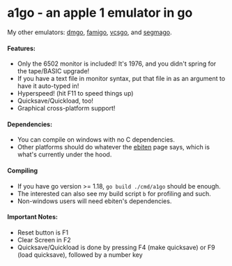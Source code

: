 # a1go - an apple 1 emulator in go

My other emulators:
[dmgo](https://github.com/theinternetftw/dmgo),
[famigo](https://github.com/theinternetftw/famigo),
[vcsgo](https://github.com/theinternetftw/vcsgo), and
[segmago](https://github.com/theinternetftw/segmago).

#### Features:
 * Only the 6502 monitor is included! It's 1976, and you didn't spring for the tape/BASIC upgrade!
 * If you have a text file in monitor syntax, put that file in as an argument to have it auto-typed in!
 * Hyperspeed! (hit F11 to speed things up)
 * Quicksave/Quickload, too!
 * Graphical cross-platform support!

#### Dependencies:

 * You can compile on windows with no C dependencies.
 * Other platforms should do whatever the [ebiten](https://github.com/hajimehoshi/ebiten) page says, which is what's currently under the hood.

#### Compiling

 * If you have go version >= 1.18, `go build ./cmd/a1go` should be enough.
 * The interested can also see my build script `b` for profiling and such.
 * Non-windows users will need ebiten's dependencies.

#### Important Notes:

 * Reset button is F1
 * Clear Screen in F2
 * Quicksave/Quickload is done by pressing F4 (make quicksave) or F9 (load quicksave), followed by a number key

